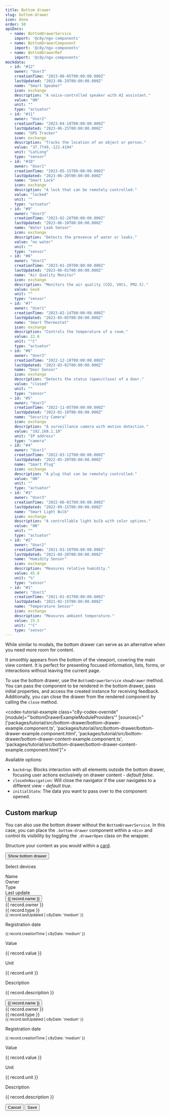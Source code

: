 ```yaml
---
title: Bottom drawer
slug: bottom-drawer
icon: done
order: 50
apiDocs:
  - name: BottomDrawerService
    import: '@c8y/ngx-components'
  - name: BottomDrawerComponent
    import: '@c8y/ngx-components'
  - name: BottomDrawerRef
    import: '@c8y/ngx-components'
mockdata:
  - id: "#12"
    owner: "User3"
    creationTime: "2023-06-05T00:00:00.000Z"
    lastUpdated: "2023-06-29T00:00:00.000Z"
    name: "Smart Speaker"
    icon: exchange
    description: "A voice-controlled speaker with AI assistant."
    value: "ON"
    unit: ""
    type: "actuator"
  - id: "#11"
    owner: "User2"
    creationTime: "2023-04-10T00:00:00.000Z"
    lastUpdated: "2023-06-25T00:00:00.000Z"
    name: "GPS Tracker"
    icon: exchange
    description: "Tracks the location of an object or person."
    value: "37.7749,-122.4194"
    unit: "LatLong"
    type: "sensor"
  - id: "#10"
    owner: "User1"
    creationTime: "2023-05-15T00:00:00.000Z"
    lastUpdated: "2023-06-20T00:00:00.000Z"
    name: "Smart Lock"
    icon: exchange
    description: "A lock that can be remotely controlled."
    value: "locked"
    unit: ""
    type: "actuator"
  - id: "#9"
    owner: "User3"
    creationTime: "2023-02-28T00:00:00.000Z"
    lastUpdated: "2023-06-10T00:00:00.000Z"
    name: "Water Leak Sensor"
    icon: exchange
    description: "Detects the presence of water or leaks."
    value: "no water"
    unit: ""
    type: "sensor"
  - id: "#8"
    owner: "User2"
    creationTime: "2023-01-20T00:00:00.000Z"
    lastUpdated: "2023-06-01T00:00:00.000Z"
    name: "Air Quality Monitor"
    icon: exchange
    description: "Monitors the air quality (CO2, VOCs, PM2.5)."
    value: Good
    unit: ""
    type: "sensor"
  - id: "#7"
    owner: "User1"
    creationTime: "2023-02-14T00:00:00.000Z"
    lastUpdated: "2023-05-05T00:00:00.000Z"
    name: "Smart Thermostat"
    icon: exchange
    description: "Controls the temperature of a room."
    value: 22.0
    unit: "°C"
    type: "actuator"
  - id: "#6"
    owner: "User3"
    creationTime: "2022-12-18T00:00:00.000Z"
    lastUpdated: "2023-03-02T00:00:00.000Z"
    name: "Door Sensor"
    icon: exchange
    description: "Detects the status (open/close) of a door."
    value: "closed"
    unit: ""
    type: "sensor"
  - id: "#5"
    owner: "User2"
    creationTime: "2022-11-05T00:00:00.000Z"
    lastUpdated: "2023-01-10T00:00:00.000Z"
    name: "Security Camera"
    icon: exchange
    description: "A surveillance camera with motion detection."
    value: "192.168.1.10"
    unit: "IP address"
    type: "camera"
  - id: "#4"
    owner: "User1"
    creationTime: "2022-03-12T00:00:00.000Z"
    lastUpdated: "2022-05-20T00:00:00.000Z"
    name: "Smart Plug"
    icon: exchange
    description: "A plug that can be remotely controlled."
    value: "ON"
    unit: ""
    type: "actuator"
  - id: "#3"
    owner: "User3"
    creationTime: "2022-06-01T00:00:00.000Z"
    lastUpdated: "2022-09-15T00:00:00.000Z"
    name: "Smart Light Bulb"
    icon: exchange
    description: "A controllable light bulb with color options."
    value: "ON"
    unit: ""
    type: "actuator"
  - id: "#2"
    owner: "User2"
    creationTime: "2021-03-10T00:00:00.000Z"
    lastUpdated: "2021-04-20T00:00:00.000Z"
    name: "Humidity Sensor"
    icon: exchange
    description: "Measures relative humidity."
    value: 45.8
    unit: "%"
    type: "sensor"
  - id: "#1"
    owner: "User1"
    creationTime: "2021-01-01T00:00:00.000Z"
    lastUpdated: "2021-02-15T00:00:00.000Z"
    name: "Temperature Sensor"
    icon: exchange
    description: "Measures ambient temperature."
    value: 25.5
    unit: "°C"
    type: "sensor"
---
```

<!-- markdownlint-disable MD025 -->
<!-- markdownlint-disable MD033 -->
<!-- markdownlint-disable MD051 -->

While similar to modals, the bottom drawer can serve as an alternative when you need more room for content.

It smoothly appears from the bottom of the viewport, covering the main view content. It is perfect for
presenting focused information, lists, forms, or interactions without leaving the current page.

To use the bottom drawer, use the `BottomDrawerService` `showDrawer` method. You can pass the component to be rendered in the bottom drawer, pass initial properties, and access the created instance for receiving feedback. Additionally, you can close the drawer from the rendered component by calling the `close` method.

<codex-tutorial-example  class="c8y-codex-override" [module]="'bottomDrawerExampleModuleProviders'" [sources]="['packages/tutorial/src/bottom-drawer/bottom-drawer-example.component.ts', 'packages/tutorial/src/bottom-drawer/bottom-drawer-example.component.html', 'packages/tutorial/src/bottom-drawer/bottom-drawer-content-example.component.ts', 'packages/tutorial/src/bottom-drawer/bottom-drawer-content-example.component.html']"></codex-tutorial-example>

Available options:

- `backdrop`: Blocks interaction with all elements outside the bottom drawer, focusing user actions
  exclusively on drawer content - *default false*.
- `closeOnNavigation`: Will close the navigator if the user navigates to a different view - *default
  true*.
- `initialState`: The data you want to pass over to the component opened.

## Custom markup

You can also use the bottom drawer without the `BottomDrawerService`. In this case, you can place
the `.bottom-drawer` component within a `<div>` and control its visibility by toggling the
`.drawerOpen` class on the wrapper.

Structure your content as you would within a [card](#/components/card).

<codex-tutorial-example class="c8y-codex-override">
  <div class="p-24">
    <!-- important -->
    <button
      class="btn btn-primary"
      (click)="data.drawerOpen = !data.drawerOpen"
    >
      Show bottom drawer
    </button>
    <!-- /important -->
  </div>

  <!-- important -->
  <div [ngClass]="{ drawerOpen: data.drawerOpen }">
    <div class="bottom-drawer d-col backdrop">
      <div class="card-header j-c-center separator flex-no-shrink p-24">
        <p class="card-title">Select devices</p>
      </div>
      <c8y-list-group class="inner-scroll flex-grow">
        <!-- the sticky-header -->
        <c8y-li
          class="sticky-top hidden-xs hidden-sm c8y-list__item--empty-actions"
          *ngIf="route.snapshot.data.mockdata.length > 0"
        >
          <c8y-li-checkbox></c8y-li-checkbox>
          <c8y-li-icon>
            <i class="p-l-24"></i>
          </c8y-li-icon>
          <c8y-li-body>
            <div class="d-flex">
              <div class="col-md-4 text-medium">Name</div>
              <div class="col-md-2 text-medium">Owner</div>
              <div class="col-md-2 text-medium">Type</div>
              <div class="col-md-4 text-medium">Last update</div>
            </div>
          </c8y-li-body>
        </c8y-li>
        <!-- The record list -->
        <c8y-li
          #li
          *ngFor="let record of route.snapshot.data.mockdata"
        >
          <c8y-li-checkbox></c8y-li-checkbox>
          <c8y-li-icon [icon]="record.icon"></c8y-li-icon>
          <c8y-li-body>
            <div class="d-flex">
              <div class="col-md-4">
                <button
                  class="btn-clean c8y-list__item__title"
                  (click)="li.toggleCollapsed()"
                >
                  {{ record.name }}
                </button>
              </div>
              <div class="col-md-2">
                {{ record.owner }}
              </div>
              <div class="col-md-2">
                <div class="label label-info">
                  {{ record.type }}
                </div>
              </div>
              <div class="col-md-4">
                <small class="icon-flex">
                  <i c8yIcon="calendar"></i>
                  {{ record.lastUpdated | c8yDate: 'medium' }}
                </small>
              </div>
            </div>
          </c8y-li-body>
          <c8y-li-collapse>
            <div class="row">
              <div class="col-md-6">
                <p class="text-label-small">Registration date</p>
                <p class="m-b-8">
                  <small class="icon-flex">
                    <i c8yIcon="calendar"></i>
                    {{ record.creationTime | c8yDate: 'medium' }}
                  </small>
                </p>
                <p class="text-label-small">Value</p>
                <p class="m-b-8">{{ record.value }}</p>
                <span *ngIf="record.unit">
                  <p class="text-label-small">Unit</p>
                  <p>{{ record.unit }}</p>
                </span>
              </div>
              <div class="col-md-6">
                <p class="text-label-small">Description</p>
                <p class="text-pre-wrap">{{ record.description }}</p>
              </div>
            </div>
          </c8y-li-collapse>
        </c8y-li>
        <c8y-li
          #li
          *ngFor="let record of route.snapshot.data.mockdata"
        >
          <c8y-li-checkbox></c8y-li-checkbox>
          <c8y-li-icon [icon]="record.icon"></c8y-li-icon>
          <c8y-li-body>
            <div class="d-flex">
              <div class="col-md-4">
                <button
                  class="btn-clean c8y-list__item__title"
                  (click)="li.toggleCollapsed()"
                >
                  {{ record.name }}
                </button>
              </div>
              <div class="col-md-2">
                {{ record.owner }}
              </div>
              <div class="col-md-2">
                <div class="label label-info">
                  {{ record.type }}
                </div>
              </div>
              <div class="col-md-4">
                <small class="icon-flex">
                  <i c8yIcon="calendar"></i>
                  {{ record.lastUpdated | c8yDate: 'medium' }}
                </small>
              </div>
            </div>
          </c8y-li-body>
          <c8y-li-collapse>
            <div class="row">
              <div class="col-md-6">
                <p class="text-label-small">Registration date</p>
                <p class="m-b-8">
                  <small class="icon-flex">
                    <i c8yIcon="calendar"></i>
                    {{ record.creationTime | c8yDate: 'medium' }}
                  </small>
                </p>
                <p class="text-label-small">Value</p>
                <p class="m-b-8">{{ record.value }}</p>
                <span *ngIf="record.unit">
                  <p class="text-label-small">Unit</p>
                  <p>{{ record.unit }}</p>
                </span>
              </div>
              <div class="col-md-6">
                <p class="text-label-small">Description</p>
                <p class="text-pre-wrap">{{ record.description }}</p>
              </div>
            </div>
          </c8y-li-collapse>
        </c8y-li>
      </c8y-list-group>
      <div class="card-footer text-center p-24 separator flex-no-shrink">
        <button
          class="btn btn-default"
          (click)="data.drawerOpen = !data.drawerOpen"
        >
          Cancel
        </button>
        <button class="btn btn-primary">Save</button>
      </div>
    </div>
  </div>
  <!-- /important -->
</codex-tutorial-example>
